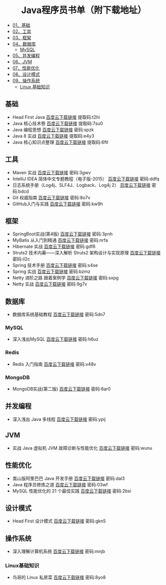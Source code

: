 <h1 align="center">Java程序员书单（附下载地址）</h1>

- [01、基础](#基础)
- [02、工具](#工具)
- [03、框架](#框架)
- [04、数据库](#数据库)
  - [MySQL](#MySQL)
- [05、并发编程](#并发编程)
- [06、JVM](#JVM)
- [07、性能优化](#性能优化)
- [08、设计模式](#设计模式)
- [09、操作系统](#操作系统)
  - [Linux 基础知识](#Linux基础知识)

## 基础

- Head First Java       [百度云下载链接](https://pan.baidu.com/s/11OAEezloi9QMS6HBeV9Www) 提取码:t2hi
- Java 核心技术卷       [百度云下载链接](https://pan.baidu.com/s/10MwErNKICSexwfh1thboHg) 提取码:7su0 
- Java 编程思想       [百度云下载链接](https://pan.baidu.com/s/1Si5o3pL9tGM3kOt2U-LN0Q)  密码:spzk
- Java 8 实战       [百度云下载链接](https://pan.baidu.com/s/1xRURT8Vz2MgAFR57R5Ai6w) 提取码:e4y3 
- Java 核心知识点整理       [百度云下载链接](https://pan.baidu.com/s/1gRiNItya7vgB2CPNS_6GsA) 提取码:6ftl

## 工具
- Maven 实战       [百度云下载链接](https://pan.baidu.com/s/1ba7Rsa_1tH0t9aFbQUy64Q)  密码:3gwv
- IntelliJ IDEA 简体中文专题教程（电子版-2015）       [百度云下载链接](https://pan.baidu.com/s/1NXN62yy98nJk7ZfWpNxTAg)  密码:ddfq
- 日志系统手册（Log4j、SLF4J、Logback、Log4j 2）       [百度云下载链接](https://pan.baidu.com/s/1s9xaRFeoeDHGfrMGNRdWEw)  密码:bdcd
- Git 权威指南       [百度云下载链接](https://pan.baidu.com/s/1RduszPKbQwGBMQptuSXXAA)  密码:8o7v
- GitHub入门与实践       [百度云下载链接](https://pan.baidu.com/s/1SiNLjYjk5xXkuFW7NfHm_A)  密码:kw9h

## 框架

- SpringBoot实战(第4版)       [百度云下载链接](https://pan.baidu.com/s/1QXKWrvfNxHGFMFljDEl75A)  密码:3pnh
- MyBatis 从入门到精通       [百度云下载链接](https://pan.baidu.com/s/1W0xir8gqVxK84bqUNnk77g)  密码:nrfa
- Hibernate 实战       [百度云下载链接](https://pan.baidu.com/s/1duppcX2b_oSajBRnmTwWhw)  密码:gdf6
- Struts2 技术内幕——深入解析 Struts2 架构设计与实现原理       [百度云下载链接](https://pan.baidu.com/s/1grXYarfAgmmjg8DhTWYnWQ)  密码:il2c
- Spring 技术手册       [百度云下载链接](https://pan.baidu.com/s/1WknPObLtzvngrdfuz1FslA)  密码:s4se
- Spring 实战       [百度云下载链接](https://pan.baidu.com/s/11JoszjGSvaWOXFYIoEvJPA)  密码:bzmz
- Netty 进阶之路 跟着案例学       [百度云下载链接](https://pan.baidu.com/s/16fJloNmQ-HR8AHyclgmVdA)  密码:sxpg
- Netty 实战       [百度云下载链接](https://pan.baidu.com/s/1h91Hn9ku93MfXtyeLI9-YQ)  密码:9g7v

## 数据库

- 数据库系统基础教程       [百度云下载链接](https://pan.baidu.com/s/1RErkMRwTd4C0yITLk0VQCw)  密码:5dn7

### MySQL
- 深入浅出MySQL       [百度云下载链接](https://pan.baidu.com/s/1CJRc2PLWgTLucsgnqso3xA)  密码:h6uz

### Redis
- Redis 入门指南       [百度云下载链接](https://pan.baidu.com/s/1j9xhN-ScAIdqhNZXCYlWEw)  密码:v48v

### MongoDB

- MongoDB实战(第二版)       [百度云下载链接](https://pan.baidu.com/s/1TeLjHufi8ETliUm-t0HRHQ)  密码:6ar0

## 并发编程
- 深入浅出 Java 多线程       [百度云下载链接](https://pan.baidu.com/s/1VjU0K9rNcpgAtNtblmp-HQ)  密码:ypij

## JVM
- 实战 Java 虚拟机 JVM 故障诊断与性能优化       [百度云下载链接](https://pan.baidu.com/s/1qolWueFpW93SQgcYVdmOIg)  密码:wunu

## 性能优化
- 嵩山版阿里巴巴 Java 开发手册       [百度云下载链接](https://pan.baidu.com/s/1JdAnmTs9N6fRmy7j4Aucow)  密码:dal3
- Java 程序员修炼之道       [百度云下载链接](https://pan.baidu.com/s/1Ahy1XBLi0-HBL2F8uCbMmw)  密码:03wf
- MySQL 性能优化的 21 个最佳实践       [百度云下载链接](https://pan.baidu.com/s/1FVMMjQmIwKP6M_U9eFY_Mw)  密码:2bsi

## 设计模式
- Head First 设计模式       [百度云下载链接](https://pan.baidu.com/s/1AcfqcEJQ2aGck4WfmOIz4Q)  密码:gkn5

## 操作系统
- 深入理解计算机系统       [百度云下载链接](https://pan.baidu.com/s/1adfJK7Q6E9C14QhBbrHGwA)  密码:mnjb

### Linux基础知识
- 鸟哥的 Linux 私房菜       [百度云下载链接](https://pan.baidu.com/s/16j8c0JogC5RrY8yyyoUvyQ)  密码:8yo8
